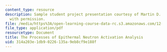 ```yaml
---
content_type: resource
description: Sample student project presentation courtesy of Martin D. Lyttle. Used
  with permission.
file: /media/https%3A/open-learning-course-data-rc.s3.amazonaws.com/12-091-trace-element-analysis-of-geological-biological-environmental-materials-by-neutron-activation-analysis-an-exposure-january-iap-2005/314a203e1db90226135a9eb8cf9e188f_enaa.pdf
file_type: application/pdf
resourcetype: Document
title: The Processes of Epithermal Neutron Activation Analysis
uid: 314a203e-1db9-0226-135a-9eb8cf9e188f
---
```

